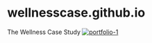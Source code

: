 # wellnesscase.github.io
The Wellness Case Study
[![portfolio-1](https://user-images.githubusercontent.com/65633642/171040001-f6089c6f-5da5-499e-8867-9d5972979d6a.jpg)][1]


[1]:https://datagig.github.io/wellnesscase/
